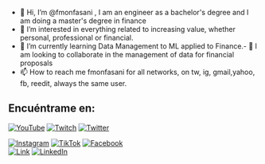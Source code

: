 - 👋 Hi, I’m @fmonfasani , I am an engineer as a bachelor's degree and I am doing a master's degree in finance
- 👀 I’m interested in everything related to increasing value, whether personal, professional or financial.
- 🌱 I’m currently learning Data Management to ML applied to Finance.- 
💞️ I am looking to collaborate in the management of data for financial proposals
- 📫 How to reach me fmonfasani for all networks, on tw, ig, gmail,yahoo, fb, reedit, always the same user.
## Encuéntrame en:

[![YouTube](https://img.shields.io/badge/YouTube-fmonfasani_Dev-FF1100?style=for-the-badge&logo=youtube&logoColor=white&labelColor=101010)](https://www.youtube.com/@fmonfasanidev/channels)
[![Twitch](https://img.shields.io/badge/Twitch-fmonfasani-9146FF?style=for-the-badge&logo=twitch&logoColor=white&labelColor=101010)](https://www.twitch.tv/fmonfasani)
[![Twitter](https://img.shields.io/badge/Twitter-@fmonfasani-1DA1F2?style=for-the-badge&logo=twitter&logoColor=white&labelColor=101010)](https://twitter.com/fmonfasani)
</br>

[![Instagram](https://img.shields.io/badge/Instagram-@fmonfasani-E4405F?style=for-the-badge&logo=instagram&logoColor=white&labelColor=101010)](https://instagram.com/fmonfasani)
[![TikTok](https://img.shields.io/badge/TikTok-@fmonfasanidev-69C9D0?style=for-the-badge&logo=tiktok&logoColor=white&labelColor=101010)](https://tiktok.com/@mfmonfasanidev)
[![Facebook](https://img.shields.io/badge/Facebook-@fmonfasani-1877F2?style=for-the-badge&logo=facebook&logoColor=white&labelColor=101010)](https://facebook.com/fmonfasani)
</br>
[![Link](https://img.shields.io/badge/Link_Site-valuarty-39E09B?style=for-the-badge&logo=Linktree&logoColor=white&labelColor=101010)](https://valuarty.com)
[![LinkedIn](https://img.shields.io/badge/LinkedIn-Federico_Monfasani-0077B5?style=for-the-badge&logo=linkedin&logoColor=white&labelColor=101010)](https://www.linkedin.com/in/fmonfasani)
